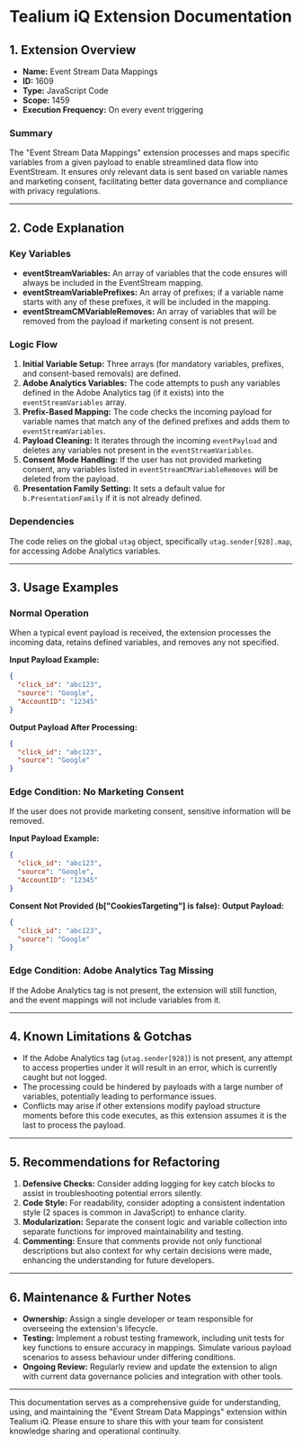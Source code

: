 # Tealium iQ Extension Documentation

## 1. Extension Overview

- **Name:** Event Stream Data Mappings
- **ID:** 1609
- **Type:** JavaScript Code
- **Scope:** 1459
- **Execution Frequency:** On every event triggering

### Summary
The "Event Stream Data Mappings" extension processes and maps specific variables from a given payload to enable streamlined data flow into EventStream. It ensures only relevant data is sent based on variable names and marketing consent, facilitating better data governance and compliance with privacy regulations.

---

## 2. Code Explanation

### Key Variables
- **eventStreamVariables:** An array of variables that the code ensures will always be included in the EventStream mapping.
- **eventStreamVariablePrefixes:** An array of prefixes; if a variable name starts with any of these prefixes, it will be included in the mapping.
- **eventStreamCMVariableRemoves:** An array of variables that will be removed from the payload if marketing consent is not present.

### Logic Flow
1. **Initial Variable Setup:** Three arrays (for mandatory variables, prefixes, and consent-based removals) are defined.
2. **Adobe Analytics Variables:** The code attempts to push any variables defined in the Adobe Analytics tag (if it exists) into the `eventStreamVariables` array.
3. **Prefix-Based Mapping:** The code checks the incoming payload for variable names that match any of the defined prefixes and adds them to `eventStreamVariables`.
4. **Payload Cleaning:** It iterates through the incoming `eventPayload` and deletes any variables not present in the `eventStreamVariables`.
5. **Consent Mode Handling:** If the user has not provided marketing consent, any variables listed in `eventStreamCMVariableRemoves` will be deleted from the payload.
6. **Presentation Family Setting:** It sets a default value for `b.PresentationFamily` if it is not already defined.

### Dependencies
The code relies on the global `utag` object, specifically `utag.sender[928].map`, for accessing Adobe Analytics variables.

---

## 3. Usage Examples

### Normal Operation
When a typical event payload is received, the extension processes the incoming data, retains defined variables, and removes any not specified. 

**Input Payload Example:**
```json
{
  "click_id": "abc123",
  "source": "Google",
  "AccountID": "12345"
}
```

**Output Payload After Processing:**
```json
{
  "click_id": "abc123",
  "source": "Google"
}
```

### Edge Condition: No Marketing Consent
If the user does not provide marketing consent, sensitive information will be removed.

**Input Payload Example:**
```json
{
  "click_id": "abc123",
  "source": "Google",
  "AccountID": "12345"
}
```

**Consent Not Provided (b["CookiesTargeting"] is false):**
**Output Payload:**
```json
{
  "click_id": "abc123",
  "source": "Google"
}
```

### Edge Condition: Adobe Analytics Tag Missing
If the Adobe Analytics tag is not present, the extension will still function, and the event mappings will not include variables from it.

---

## 4. Known Limitations & Gotchas

- If the Adobe Analytics tag (`utag.sender[928]`) is not present, any attempt to access properties under it will result in an error, which is currently caught but not logged. 
- The processing could be hindered by payloads with a large number of variables, potentially leading to performance issues.
- Conflicts may arise if other extensions modify payload structure moments before this code executes, as this extension assumes it is the last to process the payload.

---

## 5. Recommendations for Refactoring

1. **Defensive Checks:** Consider adding logging for key catch blocks to assist in troubleshooting potential errors silently.
2. **Code Style:** For readability, consider adopting a consistent indentation style (2 spaces is common in JavaScript) to enhance clarity.
3. **Modularization:** Separate the consent logic and variable collection into separate functions for improved maintainability and testing.
4. **Commenting:** Ensure that comments provide not only functional descriptions but also context for why certain decisions were made, enhancing the understanding for future developers.

---

## 6. Maintenance & Further Notes

- **Ownership:** Assign a single developer or team responsible for overseeing the extension's lifecycle.
- **Testing:** Implement a robust testing framework, including unit tests for key functions to ensure accuracy in mappings. Simulate various payload scenarios to assess behaviour under differing conditions.
- **Ongoing Review:** Regularly review and update the extension to align with current data governance policies and integration with other tools.

---

This documentation serves as a comprehensive guide for understanding, using, and maintaining the "Event Stream Data Mappings" extension within Tealium iQ. Please ensure to share this with your team for consistent knowledge sharing and operational continuity.